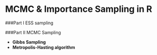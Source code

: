 # MCMC \& Importance Sampling in R

###Part I ESS sampling

###Part II MCMC Sampling
 - **Gibbs Sampling**
 - **Metropolis-Hasting algorithm**
